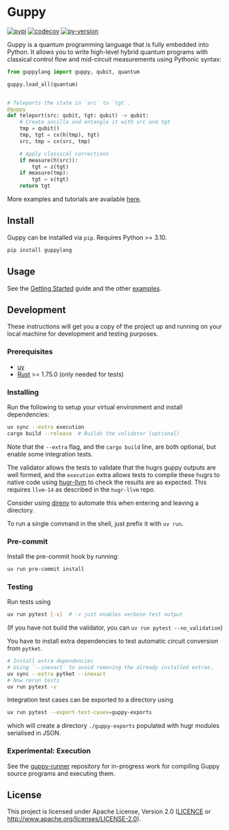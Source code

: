 # Guppy

[![pypi][]](https://pypi.org/project/guppylang/)
[![codecov][]](https://codecov.io/gh/CQCL/guppylang)
[![py-version][]](https://pypi.org/project/guppylang/)

  [codecov]: https://img.shields.io/codecov/c/gh/CQCL/guppylang?logo=codecov
  [py-version]: https://img.shields.io/pypi/pyversions/guppylang
  [pypi]: https://img.shields.io/pypi/v/guppylang

Guppy is a quantum programming language that is fully embedded into Python.
It allows you to write high-level hybrid quantum programs with classical control flow and mid-circuit measurements using Pythonic syntax:

```python
from guppylang import guppy, qubit, quantum

guppy.load_all(quantum)


# Teleports the state in `src` to `tgt`.
@guppy
def teleport(src: qubit, tgt: qubit) -> qubit:
    # Create ancilla and entangle it with src and tgt
    tmp = qubit()
    tmp, tgt = cx(h(tmp), tgt)
    src, tmp = cx(src, tmp)

    # Apply classical corrections
    if measure(h(src)):
        tgt = z(tgt)
    if measure(tmp):
        tgt = x(tgt)
    return tgt
```

More examples and tutorials are available [here][examples].

[examples]: ./examples/


## Install

Guppy can be installed via `pip`. Requires Python >= 3.10.

```sh
pip install guppylang
```


## Usage

See the [Getting Started][getting-started] guide and the other [examples].

[getting-started]: ./examples/1-Getting-Started.md


## Development

These instructions will get you a copy of the project up and running on your local machine for development and testing purposes.

### Prerequisites

- [uv](https://docs.astral.sh/uv/getting-started/installation/)
- [Rust](https://www.rust-lang.org/tools/install) >= 1.75.0  (only needed for tests)

### Installing

Run the following to setup your virtual environment and install dependencies:

```sh
uv sync --extra execution
cargo build --release  # Builds the validator (optional)
```

Note that the `--extra` flag, and the `cargo build` line, are both optional, but enable some integration tests.

The validator allows the tests to validate that the hugrs guppy outputs are well formed, and the `execution` extra allows tests to compile these hugrs to native code using [hugr-llvm](https://github.com/CQCL/hugr-llvm) to check the results are as expected.
This requires `llvm-14` as described in the `hugr-llvm` repo.

Consider using [direnv](https://direnv.net/docs/installation.html) to
automate this when entering and leaving a directory.

To run a single command in the shell, just prefix it with `uv run`.

### Pre-commit

Install the pre-commit hook by running:

```sh
uv run pre-commit install
```


### Testing

Run tests using

```sh
uv run pytest [-v]  # -v just enables verbose test output
```

(If you have not build the validator, you can `uv run pytest --no_validation`)

You have to install extra dependencies to test automatic circuit conversion from `pytket`.

```sh
# Install extra dependencies
# Using `--inexact` to avoid removing the already installed extras.
uv sync --extra pytket --inexact
# Now rerun tests
uv run pytest -v
```


Integration test cases can be exported to a directory using

```sh
uv run pytest --export-test-cases=guppy-exports
```

which will create a directory `./guppy-exports` populated with hugr modules serialised in JSON.

### Experimental: Execution

See the [guppy-runner](https://github.com/CQCL/guppy-runner) repository for in-progress work for compiling Guppy source programs and executing them.

## License

This project is licensed under Apache License, Version 2.0 ([LICENCE][] or http://www.apache.org/licenses/LICENSE-2.0).

  [LICENCE]: ./LICENCE
